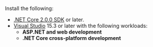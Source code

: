 Install the following:

* [.NET Core 2.0.0 SDK](https://dot.net/core) or later.
* [Visual Studio](https://www.visualstudio.com/downloads/) 15.3 or later with the following workloads:
  *  **ASP.NET and web development**
  * **.NET Core cross-platform development**
